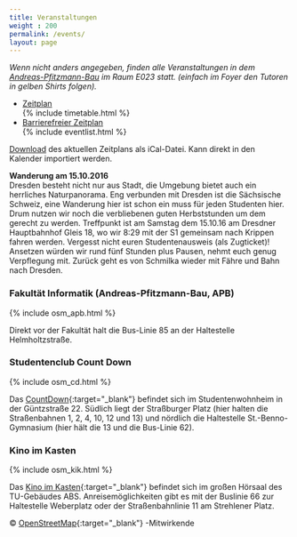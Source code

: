 ```yaml
---
title: Veranstaltungen
weight : 200
permalink: /events/
layout: page
---
```



*Wenn nicht anders angegeben, finden alle Veranstaltungen in dem [Andreas-Pfitzmann-Bau](https://navigator.tu-dresden.de/karten/dresden/geb/apb) im Raum E023 statt. (einfach im Foyer den Tutoren in gelben Shirts folgen).*


<ul class="accordion" data-accordion="" role="tablist">
  <li class="accordion-navigation">
    <a href="#timetable" role="tab" id="timetable-heading" aria-controls="timetable">Zeitplan</a>
    <div id="timetable" class="content active" role="tabpanel" aria-labelledby="timetable-heading">
			{% include timetable.html %}
    </div>
  </li>
  <li class="accordion-navigation">
    <a href="#barrierfree" role="tab" id="barrierfree-heading" aria-controls="barrierfree">Barrierefreier Zeitplan</a>
    <div id="barrierfree" class="content" role="tabpanel" aria-labelledby="barrierfree-heading">
   		{% include eventlist.html %}
    </div>
  </li>
</ul>

[Download](ESE.ics) des aktuellen Zeitplans als iCal-Datei. Kann direkt in den Kalender importiert werden.

**Wanderung am 15.10.2016**<br/>
Dresden besteht nicht nur aus Stadt, die Umgebung bietet auch ein herrliches Naturpanorama. Eng verbunden mit Dresden ist die Sächsische Schweiz, eine Wanderung hier ist schon ein muss für jeden Studenten hier. Drum nutzen wir noch die verbliebenen guten Herbststunden um dem gerecht zu werden. Treffpunkt ist am Samstag dem 15.10.16 am Dresdner Hauptbahnhof Gleis 18, wo wir 8:29 mit der S1 gemeinsam nach Krippen fahren werden. Vergesst nicht euren Studentenausweis (als Zugticket)! Ansetzen würden wir rund fünf Stunden plus Pausen, nehmt euch genug Verpflegung mit. Zurück geht es von Schmilka wieder mit Fähre und Bahn nach Dresden.



### Fakultät Informatik (Andreas-Pfitzmann-Bau, APB)

{% include osm_apb.html %}

Direkt vor der Fakultät halt die Bus-Linie 85 an der Haltestelle Helmholtzstraße.

### Studentenclub Count Down

{% include osm_cd.html %}

Das [CountDown](http://countdown-dresden.de/){:target="_blank"} befindet sich im Studentenwohnheim in der Güntzstraße 22. Südlich liegt der Straßburger Platz (hier halten die Straßenbahnen 1, 2, 4, 10, 12 und 13) und nördlich die Haltestelle St.-Benno-Gymnasium (hier hält die 13 und die Bus-Linie 62).

### Kino im Kasten

{% include osm_kik.html %}

Das [Kino im Kasten](https://www.kino-im-kasten.de/){:target="_blank"}  befindet sich im großen Hörsaal des TU-Gebäudes ABS. Anreisemöglichkeiten gibt es mit der Buslinie 66 zur Haltestelle Weberplatz oder der Straßenbahnlinie 11 am Strehlener Platz.

© [OpenStreetMap](https://www.openstreetmap.org/copyright/de){:target="_blank"} -Mitwirkende
